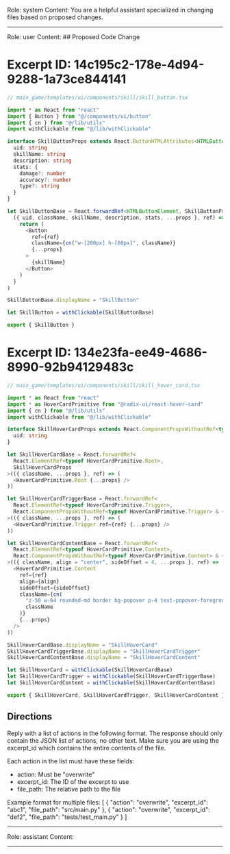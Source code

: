 Role: system
Content: You are a helpful assistant specialized in changing files based on proposed changes.
__________________
Role: user
Content: ## Proposed Code Change
# Excerpt ID: 14c195c2-178e-4d94-9288-1a73ce844141
```typescript
// main_game/templates/ui/components/skill/skill_button.tsx

import * as React from "react"
import { Button } from "@/components/ui/button"
import { cn } from "@/lib/utils"
import withClickable from "@/lib/withClickable"

interface SkillButtonProps extends React.ButtonHTMLAttributes<HTMLButtonElement> {
  uid: string
  skillName: string
  description: string
  stats: {
    damage?: number
    accuracy?: number
    type?: string
  }
}

let SkillButtonBase = React.forwardRef<HTMLButtonElement, SkillButtonProps>(
  ({ uid, className, skillName, description, stats, ...props }, ref) => {
    return (
      <Button
        ref={ref}
        className={cn("w-[200px] h-[60px]", className)}
        {...props}
      >
        {skillName}
      </Button>
    )
  }
)

SkillButtonBase.displayName = "SkillButton"

let SkillButton = withClickable(SkillButtonBase)

export { SkillButton }
```

# Excerpt ID: 134e23fa-ee49-4686-8990-92b94129483c
```typescript
// main_game/templates/ui/components/skill/skill_hover_card.tsx

import * as React from "react"
import * as HoverCardPrimitive from "@radix-ui/react-hover-card"
import { cn } from "@/lib/utils"
import withClickable from "@/lib/withClickable"

interface SkillHoverCardProps extends React.ComponentPropsWithoutRef<typeof HoverCardPrimitive.Root> {
  uid: string
}

let SkillHoverCardBase = React.forwardRef<
  React.ElementRef<typeof HoverCardPrimitive.Root>,
  SkillHoverCardProps
>(({ className, ...props }, ref) => (
  <HoverCardPrimitive.Root {...props} />
))

let SkillHoverCardTriggerBase = React.forwardRef<
  React.ElementRef<typeof HoverCardPrimitive.Trigger>,
  React.ComponentPropsWithoutRef<typeof HoverCardPrimitive.Trigger> & { uid: string }
>(({ className, ...props }, ref) => (
  <HoverCardPrimitive.Trigger ref={ref} {...props} />
))

let SkillHoverCardContentBase = React.forwardRef<
  React.ElementRef<typeof HoverCardPrimitive.Content>,
  React.ComponentPropsWithoutRef<typeof HoverCardPrimitive.Content> & { uid: string }
>(({ className, align = "center", sideOffset = 4, ...props }, ref) => (
  <HoverCardPrimitive.Content
    ref={ref}
    align={align}
    sideOffset={sideOffset}
    className={cn(
      "z-50 w-64 rounded-md border bg-popover p-4 text-popover-foreground shadow-md outline-none data-[state=open]:animate-in data-[state=closed]:animate-out data-[state=closed]:fade-out-0 data-[state=open]:fade-in-0 data-[state=closed]:zoom-out-95 data-[state=open]:zoom-in-95 data-[side=bottom]:slide-in-from-top-2 data-[side=left]:slide-in-from-right-2 data-[side=right]:slide-in-from-left-2 data-[side=top]:slide-in-from-bottom-2",
      className
    )}
    {...props}
  />
))

SkillHoverCardBase.displayName = "SkillHoverCard"
SkillHoverCardTriggerBase.displayName = "SkillHoverCardTrigger"
SkillHoverCardContentBase.displayName = "SkillHoverCardContent"

let SkillHoverCard = withClickable(SkillHoverCardBase)
let SkillHoverCardTrigger = withClickable(SkillHoverCardTriggerBase)
let SkillHoverCardContent = withClickable(SkillHoverCardContentBase)

export { SkillHoverCard, SkillHoverCardTrigger, SkillHoverCardContent }
```

## Directions
Reply with a list of actions in the following format. The response should only contain the JSON list of actions, no other text.
Make sure you are using the excerpt_id which contains the entire contents of the file.

Each action in the list must have these fields:
- action: Must be "overwrite"
- excerpt_id: The ID of the excerpt to use
- file_path: The relative path to the file

Example format for multiple files:
[
    {
        "action": "overwrite",
        "excerpt_id": "abc1",
        "file_path": "src/main.py"
    },
    {
        "action": "overwrite",
        "excerpt_id": "def2",
        "file_path": "tests/test_main.py"
    }
]
__________________
Role: assistant
Content: 
__________________
